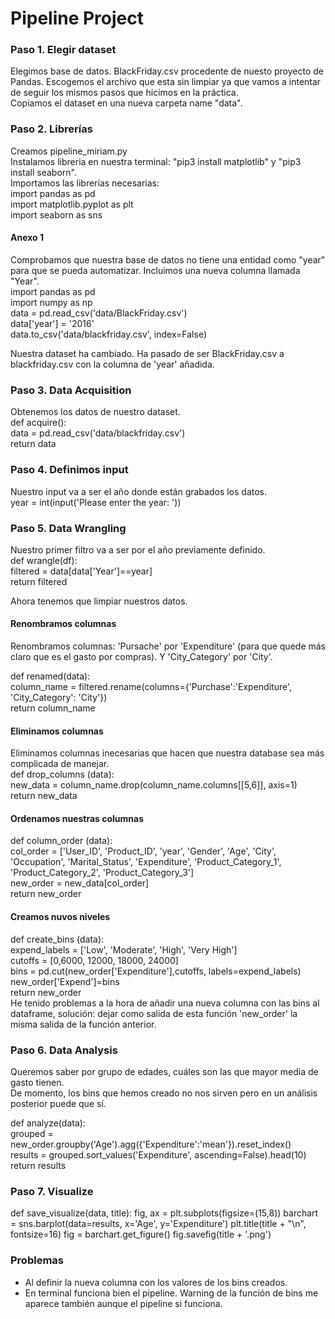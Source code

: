 # Pipeline Project


### Paso 1. Elegir dataset
Elegimos base de datos. BlackFriday.csv procedente de nuesto proyecto de Pandas. Escogemos el archivo que esta sin limpiar ya que vamos a intentar de seguir los mismos pasos que hicimos en la práctica. <br>
Copiamos el dataset en una nueva carpeta name "data". <br>

### Paso 2. Librerías
Creamos pipeline_miriam.py <br>
Instalamos libreria en nuestra terminal: "pip3 install matplotlib" y "pip3 install seaborn". <br>
Importamos las librerías necesarias: <br>
import pandas as pd <br>
import matplotlib.pyplot as plt <br>
import seaborn as sns <br>

#### Anexo 1 
Comprobamos que nuestra base de datos no tiene una entidad como "year" para que se pueda automatizar. Incluimos una nueva columna llamada "Year". <br>
import pandas as pd <br>
import numpy as np <br>
data = pd.read_csv('data/BlackFriday.csv') <br>
data['year'] = '2016' <br>
data.to_csv('data/blackfriday.csv', index=False) <br>

Nuestra dataset ha cambiado. Ha pasado de ser BlackFriday.csv a blackfriday.csv con la columna de 'year' añadida. <br>


### Paso 3. Data Acquisition
Obtenemos los datos de nuestro dataset. <br>
def acquire(): <br>
    data = pd.read_csv('data/blackfriday.csv') <br>
    return data <br>

### Paso 4. Definimos input
Nuestro input va a ser el año donde están grabados los datos. <br>
year = int(input('Please enter the year: ')) <br>

### Paso 5. Data Wrangling
Nuestro primer filtro va a ser por el año previamente definido. <br>
def wrangle(df): <br>
    filtered = data[data['Year']==year] <br>
    return filtered <br>

Ahora tenemos que limpiar nuestros datos. <br>

#### Renombramos columnas 
Renombramos columnas: 'Pursache' por 'Expenditure' (para que quede más claro que es el gasto por compras). Y 'City_Category' por 'City'. <br>

def renamed(data): <br>
    column_name = filtered.rename(columns={'Purchase':'Expenditure', 'City_Category': 'City'}) <br>
    return column_name <br>

#### Eliminamos columnas
Eliminamos columnas inecesarias que hacen que nuestra database sea más complicada de manejar. <br>
def drop_columns (data): <br>
    new_data = column_name.drop(column_name.columns[[5,6]], axis=1) <br>
    return new_data <br>

#### Ordenamos nuestras columnas 

def column_order (data): <br>
    col_order = ['User_ID', 'Product_ID', 'year', 'Gender', 'Age', 'City', 'Occupation', 'Marital_Status', 'Expenditure', 'Product_Category_1', 'Product_Category_2', 'Product_Category_3'] <br>
    new_order = new_data[col_order] <br>
    return new_order <br>

#### Creamos nuvos niveles
def create_bins (data): <br>
    expend_labels = ['Low', 'Moderate', 'High', 'Very High'] <br>
    cutoffs = [0,6000, 12000, 18000, 24000] <br>
    bins = pd.cut(new_order['Expenditure'],cutoffs, labels=expend_labels) <br>
    new_order['Expend']=bins <br>
    return new_order <br>
He tenido problemas a la hora de añadir una nueva columna con las bins al dataframe, solución: dejar como salida de esta función 'new_order' la misma salida de la función anterior. <br>

### Paso 6. Data Analysis
Queremos saber por grupo de edades, cuáles son las que mayor media de gasto tienen. <br>
De momento, los bins que hemos creado no nos sirven pero en un análisis posterior puede que sí. 

def analyze(data): <br>
    grouped = new_order.groupby('Age').agg({'Expenditure':'mean'}).reset_index() <br>
    results = grouped.sort_values('Expenditure', ascending=False).head(10) <br>
    return results <br>

### Paso 7. Visualize

def save_visualize(data, title):
    fig, ax = plt.subplots(figsize=(15,8))
    barchart = sns.barplot(data=results, x='Age', y='Expenditure')
    plt.title(title + "\n", fontsize=16)
    fig = barchart.get_figure()
    fig.savefig(title + '.png')

### Problemas
* Al definir la nueva columna con los valores de los bins creados. <br>
* En terminal funciona bien el pipeline. Warning de la función de bins me aparece también aunque el pipeline si funciona. <br>


